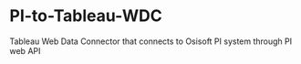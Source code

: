 # PI-to-Tableau-WDC
Tableau Web Data Connector that connects to Osisoft PI system through PI web API
